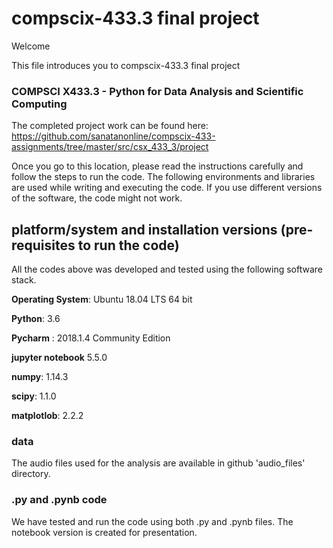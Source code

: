 # compscix-433.3 final project

Welcome

This file introduces you to compscix-433.3 final project

### COMPSCI X433.3 - Python for Data Analysis and Scientific Computing

The completed project work can be found here:
https://github.com/sanatanonline/compscix-433-assignments/tree/master/src/csx_433_3/project

Once you go to this location, please read the instructions carefully and follow the steps to run the code. 
The following environments and libraries are used while writing and executing the code. 
If you use different versions of the software, the code might not work.

## platform/system and installation versions (pre-requisites to run the code)

All the codes above was developed and tested using the following software stack.

**Operating System**: Ubuntu 18.04 LTS 64 bit

**Python**: 3.6

**Pycharm** : 2018.1.4 Community Edition

**jupyter notebook** 5.5.0

**numpy**: 1.14.3

**scipy**: 1.1.0

**matplotlob**: 2.2.2


### data

The audio files used for the analysis are available in github 'audio_files' directory.
### .py and .pynb code

We have tested and run the code using both .py and .pynb files. The notebook version is created for presentation.
